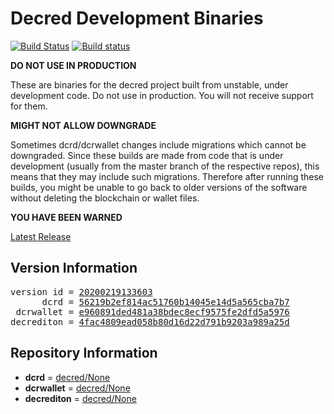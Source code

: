 
# Decred Development Binaries

[![Build Status](https://travis-ci.org/matheusd/decred-weekly-builds.svg?branch=v20200219133603)](https://travis-ci.org/matheusd/decred-weekly-builds) [![Build status](https://ci.appveyor.com/api/projects/status/hncgrnv0xuqb6s3c/branch/master?svg=true)](https://ci.appveyor.com/project/matheusd/decred-weekly-builds/branch/master)


**DO NOT USE IN PRODUCTION**

These are binaries for the decred project built from unstable, under development
code. Do not use in production. You will not receive support for them.

**MIGHT NOT ALLOW DOWNGRADE**

Sometimes dcrd/dcrwallet changes include migrations which cannot be downgraded.
Since these builds are made from code that is under development (usually from
the master branch of the respective repos), this means that they may include such
migrations. Therefore after running these builds, you might be unable to go back
to older versions of the software without deleting the blockchain or wallet
files.

**YOU HAVE BEEN WARNED**

[Latest Release](https://github.com/matheusd/decred-weekly-builds/releases/latest)

## Version Information

<pre>
version id = <a href="https://github.com/matheusd/decred-weekly-builds/releases/tag/v20200219133603">20200219133603</a>
      dcrd = <a href="https://github.com/decred/dcrd/commits/56219b2ef814ac51760b14045e14d5a565cba7b7">56219b2ef814ac51760b14045e14d5a565cba7b7</a>
 dcrwallet = <a href="https://github.com/decred/dcrwallet/commits/e960891ded481a38bdec8ecf9575fe2dfd5a5976">e960891ded481a38bdec8ecf9575fe2dfd5a5976</a>
decrediton = <a href="https://github.com/decred/decrediton/commits/4fac4809ead058b80d16d22d791b9203a989a25d">4fac4809ead058b80d16d22d791b9203a989a25d</a>
</pre>

## Repository Information

- **dcrd** = [decred/None](https://github.com/decred/dcrd)
- **dcrwallet** = [decred/None](https://github.com/decred/dcrwallet)
- **decrediton** = [decred/None](https://github.com/decred/decrediton)


